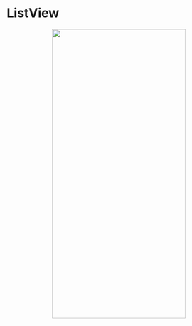 # ListView
<p align="center">
<img src="https://docs.google.com/uc?id=12e2ABkffgKQDrsqF_cqNPbkIjlElFyrR" height="649" width="300">
</p>

```dart

```
